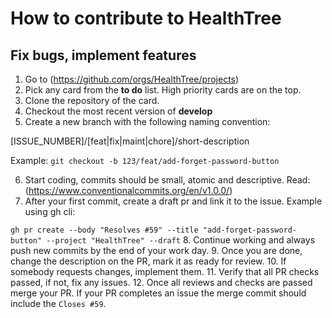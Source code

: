 # How to contribute to HealthTree

## Fix bugs, implement features

1. Go to (https://github.com/orgs/HealthTree/projects)
2. Pick any card from the **to do** list. High priority cards are on the top.
3. Clone the repository of the card.
4. Checkout the most recent version of **develop**
5. Create a new branch with the following naming convention: 

[ISSUE_NUMBER]/[feat|fix|maint|chore]/short-description 

Example: ```git checkout -b 123/feat/add-forget-password-button```

6. Start coding, commits should be small, atomic and descriptive. Read: (https://www.conventionalcommits.org/en/v1.0.0/)
7. After your first commit, create a draft pr and link it to the issue. Example using gh cli:

```gh pr create --body "Resolves #59" --title "add-forget-password-button" --project "HealthTree" --draft```
8. Continue working and always push new commits by the end of your work day.
9. Once you are done, change the description on the PR, mark it as ready for review.
10. If somebody requests changes, implement them.
11. Verify that all PR checks passed, if not, fix any issues.
12. Once all reviews and checks are passed merge your PR. If your PR completes an issue the merge commit should include the ```Closes #59```. 
